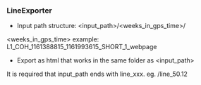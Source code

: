 ### LineExporter

* Input path structure: <input_path>/<weeks_in_gps_time>/<channels>

<weeks_in_gps_time> example: L1_COH_1161388815_1161993615_SHORT_1_webpage

* Export as html that works in the same folder as <input_path>

It is required that input_path ends with line_xxx. eg. /line_50.12

